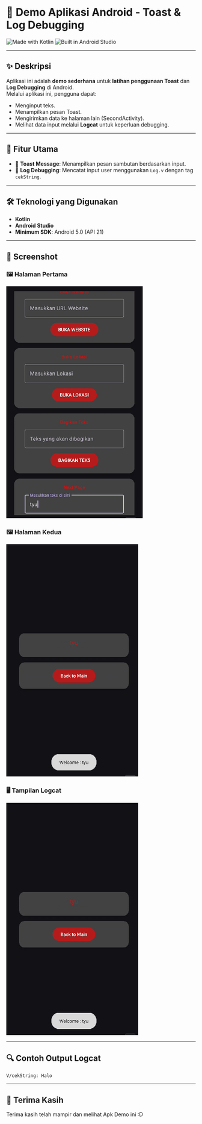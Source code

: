 # 📱 Demo Aplikasi Android - Toast & Log Debugging

![Made with Kotlin](https://img.shields.io/badge/Made%20with-Kotlin-7F52FF.svg?style=for-the-badge&logo=kotlin)
![Built in Android Studio](https://img.shields.io/badge/Built%20in-Android%20Studio-3DDC84?style=for-the-badge&logo=androidstudio)

---

## ✨ Deskripsi
Aplikasi ini adalah **demo sederhana** untuk **latihan penggunaan Toast** dan **Log Debugging** di Android.  
Melalui aplikasi ini, pengguna dapat:
- Menginput teks.
- Menampilkan pesan Toast.
- Mengirimkan data ke halaman lain (SecondActivity).
- Melihat data input melalui **Logcat** untuk keperluan debugging.

---

## 🎯 Fitur Utama
- 🔹 **Toast Message**: Menampilkan pesan sambutan berdasarkan input.
- 🔹 **Log Debugging**: Mencatat input user menggunakan `Log.v` dengan tag `cekString`.
---

## 🛠️ Teknologi yang Digunakan
- **Kotlin**
- **Android Studio**
- **Minimum SDK**: Android 5.0 (API 21)

---

## 📸 Screenshot

### 🖼️ Halaman Pertama
![Input Screenshot](https://github.com/hdrzk/Debugging-App/blob/main/FIRST%20PAGE.png?raw=true)

### 🖼️ Halaman Kedua
![Input Screenshot](https://github.com/hdrzk/Debugging-App/blob/main/SECOND%20PAGE.png?raw=true)

### 🖥️ Tampilan Logcat
![Logcat Screenshot](https://github.com/hdrzk/Debugging-App/blob/main/SECOND%20PAGE.png?raw=true)

---

## 🔍 Contoh Output Logcat
```plaintext
V/cekString: Halo
```

---

## 🙏 Terima Kasih
Terima kasih telah mampir dan melihat Apk Demo ini :D
